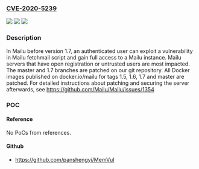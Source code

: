 ### [CVE-2020-5239](https://cve.mitre.org/cgi-bin/cvename.cgi?name=CVE-2020-5239)
![](https://img.shields.io/static/v1?label=Product&message=Mailu&color=blue)
![](https://img.shields.io/static/v1?label=Version&message=n%2Fa&color=blue)
![](https://img.shields.io/static/v1?label=Vulnerability&message=CWE-863%3A%20Incorrect%20Authorization&color=brighgreen)

### Description

In Mailu before version 1.7, an authenticated user can exploit a vulnerability in Mailu fetchmail script and gain full access to a Mailu instance. Mailu servers that have open registration or untrusted users are most impacted. The master and 1.7 branches are patched on our git repository. All Docker images published on docker.io/mailu for tags 1.5, 1.6, 1.7 and master are patched. For detailed instructions about patching and securing the server afterwards, see https://github.com/Mailu/Mailu/issues/1354

### POC

#### Reference
No PoCs from references.

#### Github
- https://github.com/panshengyi/MemVul

